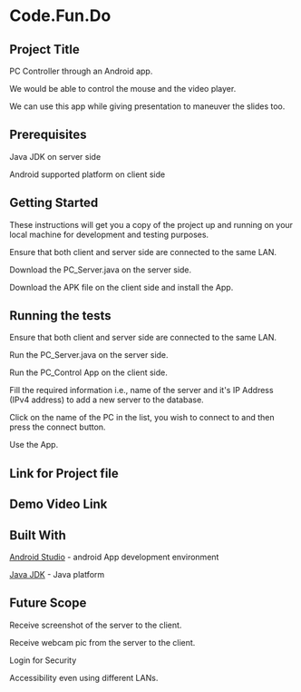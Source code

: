 # Code.Fun.Do

## Project Title

PC Controller through an Android app.

We would be able to control the mouse and the video player. 

We can use this app while giving presentation to maneuver the slides too.

## Prerequisites

Java JDK on server side

Android supported platform on client side

## Getting Started

These instructions will get you a copy of the project up and running on your local machine for development and testing purposes.

Ensure that both client and server side are connected to the same LAN.

Download the PC_Server.java on the server side.

Download the APK file on the client side and install the App. 


## Running the tests

Ensure that both client and server side are connected to the same LAN.

Run the PC_Server.java on the server side.

Run the PC_Control App on the client side.

Fill the required information i.e., name of the server and it's IP Address (IPv4 address) to add a new server to the database.

Click on the name of the PC in the list, you wish to connect to and then press the connect button.

Use the App.

## Link for Project file

## Demo Video Link

## Built With

[Android Studio](https://developer.android.com/studio/index.html) - android App development environment

[Java JDK](http://www.oracle.com/technetwork/java/javase/downloads/index-jsp-138363.html) - Java platform

## Future Scope

Receive screenshot of the server to the client.

Receive webcam pic from the server to the client. 

Login for Security

Accessibility even using different LANs.
